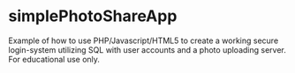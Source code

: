 # simplePhotoShareApp
Example of how to use PHP/Javascript/HTML5 to create a working secure login-system utilizing SQL with user accounts and a photo uploading server. For educational use only.
